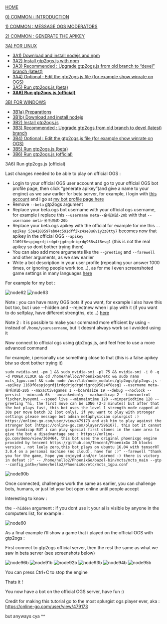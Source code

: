 [HOME](https://github.com/wonderingabout/gtp2ogs-tutorial)

[0) COMMON : INTRODUCTION](/docs/0-common-introduction.md)

[1) COMMON : MESSAGE OGS MODERATORS](/docs/1-common-message-ogs-moderators.md)

[2) COMMON : GENERATE THE APIKEY](/docs/2-common-generate-the-apikey.md)

[3A) FOR LINUX](/docs/3A0-FOR-LINUX.md)
  - [3A1) Download and install nodejs and npm](/docs/3A1-linux-download-install-nodejs.md)
  - [3A2) Install gtp2ogs.js with npm](/docs/3A2-linux-install-gt2ogs-js-with-npm.md)
  - [3A3) Recommended : Upgrade gtp2ogs.js from old branch to “devel” branch (latest)](/docs/3A3-linux-optional-upgrade-to-devel.md)
  - [3A4) Optional : Edit the gtp2ogs.js file (for example show winrate on OGS)](3A4-linux-optional-edit-gtp2ogs-js-file.md)
  - [3A5) Run gtp2ogs.js (beta)](/docs/3A5-linux-run-gtp2ogs-js-beta.md)
  - [**3A6) Run gtp2ogs.js (official)**](/docs/3A6-linux-run-gtp2ogs-js-beta.md)


[3B) FOR WINDOWS](/docs/3B0-FOR-WINDOWS.md)

  - [3B1a) Preparations](/docs/3B1a-windows-preparations.md)
  - [3B1b) Download and install nodejs](/docs/3B1b-windows-download-install-nodejs.md)
  - [3B2) Install gtp2ogs.js](/docs/3B2-windows-install-gt2ogs-js-with-npm.md)
  - [3B3) Recommended : Upgrade gtp2ogs from old branch to devel (latest) branch](/docs/3B3-windows-optional-upgrade-to-devel.md)
  - [3B4) Optional : Edit the gtp2ogs.js file (for example show winrate on OGS)](/docs/3B4-windows-optional-edit-gtp2ogs-js-file.md)
  - [3B5) Run gtp2ogs.js (beta)](/docs/3B5-windows-run-gtp2ogs-js-beta.md)
  - [3B6) Run gtp2ogs.js (official)](/docs/3B6-windows-run-gtp2ogs-js-beta.md)

3A6) Run gtp2ogs.js (official)

Last changes needed to be able to play on official OGS : 

- Login to your official OGS user account and go to your official OGS bot profile page, then click “generate apikey”(and give a name to your engine) as we saw earlier for beta server, for example, i login with [this account](https://online-go.com/user/view/479173) and i go at [my bot profile page here](https://online-go.com/player/592558/)
- Remove  `--beta` gtp2ogs argument
- Replace your beta.ogs bot username with your official ogs username, for example i replace this `--username meta--金毛测试-20b` with that `--username meta-金毛测试-20b`
- Replace your beta.ogs apikey with the official  for example for me this `--apikey 53e4288597ab04c591dffikz4se8u6v1y2z8tty7` becomes now that apikey in the official OGS `--apikey 1169f6espjogrdjirdgdrjgdrgdrigrdg958s4f8esg1` (this is not the real apikey so dont bother trying them)
- You can also add more arguments like the `--greeting` and `--farewell` and other arguments, as we saw earlier
- Write a bot description in your user profile (repeating your answer 1000 times, or ignoring people work too…), as for me i even screenshoted game settings in many languages [here](https://online-go.com/player/592558/)

For example for my bot : 

![node62](https://github.com/wonderingabout/gtp2ogs-tutorial/blob/master/pictures/node62.png?raw=true)
![node63](https://github.com/wonderingabout/gtp2ogs-tutorial/blob/master/pictures/node63.png?raw=true)

Note : you can have many OGS bots if you want, for example i also have this bot too, but i use --hidden and --rejectnew when i play with it (if you want to do selfplay, have different strengths, etc…) [here](https://online-go.com/player/596107/)

Note 2 : it is possible to make your command more efficient by using `~` instead of `/home/yourusername`, but it doesnt always work so i avoided using it

Now connect to official ogs using gtp2ogs.js, and feel free to use a more advanced command

for example, i personally use something close to that (this is a false apikey btw so dont bother trying it)

```
sudo nvidia-smi -pm 1 && sudo nvidia-smi -pl 75 && nvidia-smi -i 0 -q -d POWER,CLOCK && cd /home/hello2/PhoenixGo/etc && sudo nano mcts_1gpu.conf && sudo node /usr/lib/node_modules/gtp2ogs/gtp2ogs.js --apikey 1169f6espjogrdjirdgdrjgdrgdrigrdg958s4f8esg1 --username meta-金毛测试-20b --maxactivegames 1 --boardsize 19 --debug --noclock --persist --minrank 6k --unrankedonly --maxhandicap 2 --timecontrol fischer,byoyomi --speed live --minmaintime 120 --minperiodtime 120 --greeting "hi, the first move can be LONG (2-3 minutes) but after that the bot plays fast, this bot uses the level 1 strength mode capped at 30s per move batch 32 (bot only), if you want to play with stronger settings please message bot admin metaphysician splurgist :) https://online-go.com/user/view/479173 and ask him to play against the stronger bot (https://online-go.com/player/596107), this bot it cannot give handicap BUT i can play special first stones in the same area to give the bot a disadvantage see : https://online-go.com/demo/view/360464, this bot uses the original phoenixgo engine provided by tencent https://github.com/Tencent/PhoenixGo 20 blocks version , not leela zero,this bot plays on ubuntu 16.04 with tensorRT 3.0.4 on a personal machine (no cloud), have fun :)" --farewell "thank you for the game, hope you enjoyed and/or learned :) there is victory in defeat :)" -- /home/hello2/PhoenixGo/bazel-bin/mcts/mcts_main --gtp --config_path=/home/hello2/PhoenixGo/etc/mcts_1gpu.conf
```
![node90b](https://github.com/wonderingabout/gtp2ogs-tutorial/blob/master/pictures/node90b.png?raw=true)

Once connected, challenges work the same as earlier, you can challenge bots, humans, or just let your bot open online until people accept

Interesting to know : 

the `--hidden` argument : if you dont use it your ai is visible by anyone in the computers list, for example :

![node60](https://github.com/wonderingabout/gtp2ogs-tutorial/blob/master/pictures/node60.png?raw=true)

As a final example i’ll show a game that i played on the official OGS with gtp2ogs :

First connect to gtp2ogs official server, then the rest the same as what we saw in beta server
(see screenshots below)

![node96b](https://github.com/wonderingabout/gtp2ogs-tutorial/blob/master/pictures/node96b.png?raw=true)
![node91b](https://github.com/wonderingabout/gtp2ogs-tutorial/blob/master/pictures/node91b.png?raw=true)
![node92b](https://github.com/wonderingabout/gtp2ogs-tutorial/blob/master/pictures/node92b.png?raw=true)
![node93b](https://github.com/wonderingabout/gtp2ogs-tutorial/blob/master/pictures/node93b.png?raw=true)
![node94b](https://github.com/wonderingabout/gtp2ogs-tutorial/blob/master/pictures/node94b.png?raw=true)
![node95b](https://github.com/wonderingabout/gtp2ogs-tutorial/blob/master/pictures/node95b.png?raw=true)

You can press Ctrl+C to stop the engine

Thats it !

You now have a bot on the official OGS server, have fun :)

Credit for making this tutorial go to the most splurgist ogs player ever, aka :
https://online-go.com/user/view/479173 

but anyways cya ^^
